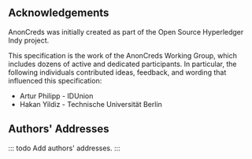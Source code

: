 ## Acknowledgements

AnonCreds was initially created as part of the Open Source Hyperledger
Indy project.

This specification is the work of the AnonCreds Working Group, which includes dozens
of active and dedicated participants.  In particular, the following individuals
contributed ideas, feedback, and wording that influenced this specification:

* Artur Philipp - IDUnion
* Hakan Yildiz - Technische Universität Berlin

## Authors' Addresses

::: todo
Add authors' addresses.
:::
